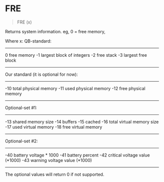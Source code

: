 # FRE

> FRE (x)

Returns system information. eg, 0 = free memory,

Where x:
QB-standard:

---- -------------
0   free memory
-1   largest block of integers
-2   free stack
-3   largest free block
---- -------------

Our standard (it is optional for now):

----- -----------------------
-10   total physical memory
-11   used physical memory
-12   free physical memory
----- -----------------------

Optional-set #1:

----- --------------------
-13   shared memory size
-14   buffers
-15   cached
-16   total virtual memory size
-17   used virtual memory
-18   free virtual memory
----- --------------------

Optional-set #2:

----- ------------------------
-40   battery voltage * 1000
-41   battery percent
-42   critical voltage value (*1000)
-43   warning voltage value (*1000)
----- ------------------------

The optional values will return 0 if not supported.


